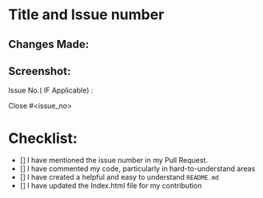 # Title and Issue number 
<!-- Please make sure issue number is mention in Pull Request else PR will not be merged. -->
## Changes Made:


## Screenshot:


Issue No.( IF Applicable) :

Close #<issue_no>
<!-- Example Close #244  -->
<!-- Replace `issue_no` with the issue number which is fixed in this PR -->

# Checklist:

- [] I have mentioned the issue number in my Pull Request.
- [] I have commented my code, particularly in hard-to-understand areas
- [] I have created a helpful and easy to understand `README.md`
- [] I have updated the Index.html file for my contribution
<!-- [X] - put a cross/X inside [] to check the box -->
